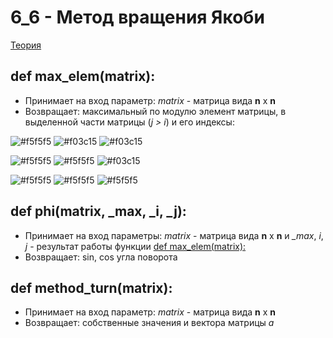 # 6_6 - Метод вращения Якоби
[Теория](https://mathhelpplanet.com/static.php?p=chislennyye-metody-resheniya-slau)
## def max_elem(matrix):
   - Принимает на вход параметр: *matrix* - матрица вида **n** x **n** 
   - Возвращает: максимальный по модулю элемент матрицы, в выделенной части матрицы (*j > i*) и его индексы:

![#f5f5f5](https://placehold.co/15x15/f5f5f5/f5f5f5.png) ![#f03c15](https://placehold.co/15x15/f03c15/f03c15.png) ![#f03c15](https://placehold.co/15x15/f03c15/f03c15.png) 

![#f5f5f5](https://placehold.co/15x15/f5f5f5/f5f5f5.png) ![#f5f5f5](https://placehold.co/15x15/f5f5f5/f5f5f5.png) ![#f03c15](https://placehold.co/15x15/f03c15/f03c15.png) 

![#f5f5f5](https://placehold.co/15x15/f5f5f5/f5f5f5.png) ![#f5f5f5](https://placehold.co/15x15/f5f5f5/f5f5f5.png) ![#f5f5f5](https://placehold.co/15x15/f5f5f5/f5f5f5.png) 

## def phi(matrix, _max, _i, _j):
   - Принимает на вход параметры:  *matrix* - матрица вида **n** x **n** и *_max*, *i*, *j* - результат работы функции [def max_elem(matrix):](https://github.com/DmitryBal/NumMethods2/tree/main/6_6#def-max_elemmatrix)
   - Возвращает: sin, cos угла поворота
## def method_turn(matrix):
   - Принимает на вход параметр: *matrix* - матрица вида **n** x **n** 
   - Возвращает: собственные значения и вектора матрицы *a*


